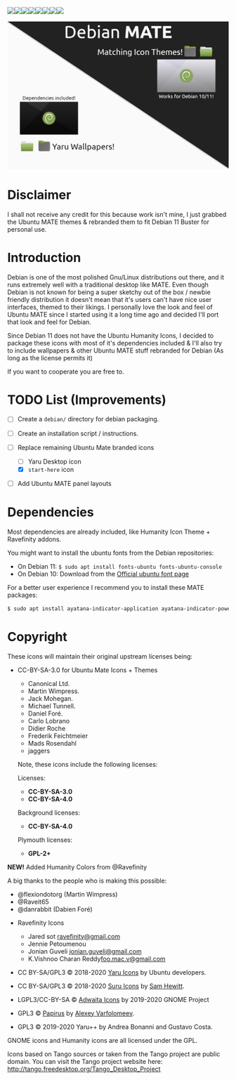 [![](https://sourcerer.io/fame/VentGrey/VentGrey/debian-mate-themes/images/0)](https://sourcerer.io/fame/VentGrey/VentGrey/debian-mate-themes/links/0)[![](https://sourcerer.io/fame/VentGrey/VentGrey/debian-mate-themes/images/1)](https://sourcerer.io/fame/VentGrey/VentGrey/debian-mate-themes/links/1)[![](https://sourcerer.io/fame/VentGrey/VentGrey/debian-mate-themes/images/2)](https://sourcerer.io/fame/VentGrey/VentGrey/debian-mate-themes/links/2)[![](https://sourcerer.io/fame/VentGrey/VentGrey/debian-mate-themes/images/3)](https://sourcerer.io/fame/VentGrey/VentGrey/debian-mate-themes/links/3)[![](https://sourcerer.io/fame/VentGrey/VentGrey/debian-mate-themes/images/4)](https://sourcerer.io/fame/VentGrey/VentGrey/debian-mate-themes/links/4)[![](https://sourcerer.io/fame/VentGrey/VentGrey/debian-mate-themes/images/5)](https://sourcerer.io/fame/VentGrey/VentGrey/debian-mate-themes/links/5)[![](https://sourcerer.io/fame/VentGrey/VentGrey/debian-mate-themes/images/6)](https://sourcerer.io/fame/VentGrey/VentGrey/debian-mate-themes/links/6)[![](https://sourcerer.io/fame/VentGrey/VentGrey/debian-mate-themes/images/7)](https://sourcerer.io/fame/VentGrey/VentGrey/debian-mate-themes/links/7)

![MATE-IMAGE](OpenDesktop.png)
# Disclaimer

I shall not receive any credit for this because work isn't mine, I just grabbed the Ubuntu MATE themes & rebranded them to fit Debian 11 Buster for personal use.


# Introduction

Debian is one of the most polished Gnu/Linux distributions out there, and it runs extremely well with a traditional desktop like MATE. Even though Debian is not known for being a super sketchy out of the box / newbie friendly distribution it doesn't mean that it's users can't have nice user interfaces, themed to their likings. I personally love the look and feel of Ubuntu MATE since I started using it a long time ago and decided I'll port that look and feel for Debian.

Since Debian 11 does not have the Ubuntu Humanity Icons, I decided to package these icons with most of it's dependencies included & I'll  also try to include wallpapers & other Ubuntu MATE stuff rebranded for Debian (As long as the license permits it)

If you want to cooperate you are free to.

# TODO List (Improvements)
- [ ] Create a `debian/` directory for debian packaging.
- [ ] Create an installation script / instructions.
- [ ] Replace remaining Ubuntu Mate branded icons
    - [ ] Yaru Desktop icon
    - [x] `start-here` icon
- [ ] Add Ubuntu MATE panel layouts


# Dependencies
Most dependencies are already included, like Humanity Icon Theme + Ravefinity addons.

You might want to install the ubuntu fonts from the Debian repositories:

- On Debian 11: `$ sudo apt install fonts-ubuntu fonts-ubuntu-console`
- On Debian 10: Download from the [Official ubuntu font page](https://design.ubuntu.com/font/)

For a better user experience I recommend you to install these MATE packages:

```bash
$ sudo apt install ayatana-indicator-application ayatana-indicator-power ayatana-indicator-bluetooth ayatana-indicator-printers ayatana-indicator-common ayatana-indicator-session ayatana-indicator-datetime ayatana-indicator-sound ayatana-indicator-messages ayatana-settings ayatana-indicator-notifications ayatana-webmail mate-applets vala-panel-appmenu
```

# Copyright
These icons will maintain their original upstream licenses being:

 * CC-BY-SA-3.0 for Ubuntu Mate Icons + Themes
   
   * Canonical Ltd.
   * Martin Wimpress.
   * Jack Mohegan.
   * Michael Tunnell.
   * Daniel Foré.
   * Carlo Lobrano
   * Didier Roche
   * Frederik Feichtmeier
   * Mads Rosendahl
   * jaggers
   
   Note, these icons include the following licenses:
   
   Licenses: 
   
   * **CC-BY-SA-3.0**
   * **CC-BY-SA-4.0**
   
   Background licenses:
   
   * **CC-BY-SA-4.0**
   
   Plymouth licenses:
   
   * **GPL-2+**
   
   

**NEW!** Added Humanity Colors from @Ravefinity

A big thanks to the people who is making this possible:

* @flexiondotorg (Martin Wimpress)
* @Raveit65
* @danrabbit (Dabien Foré)

- Ravefinity Icons
    * Jared sot <ravefinity@gmail.com>
    * Jennie Petoumenou
    * Jonian Guveli <jonian.guveli@gmail.com>
    * K.Vishnoo Charan Reddy<foo.mac.v@gmail.com>

- CC BY-SA/GPL3 © 2018-2020 [Yaru Icons](https://github.com/ubuntu/yaru) by Ubuntu developers.
- CC BY-SA/GPL3 © 2018-2020 [Suru Icons](https://github.com/snwh/suru-icon-theme) by [Sam Hewitt](https://github.com/snwh).
- LGPL3/CC-BY-SA © [Adwaita Icons](https://github.com/GNOME/adwaita-icon-theme) by 2019-2020 GNOME Project
- GPL3 © [Papirus](https://github.com/PapirusDevelopmentTeam/) by [Alexey Varfolomeev](https://github.com/varlesh).
- GPL3 © 2019-2020 Yaru++ by Andrea Bonanni and Gustavo Costa.

GNOME icons and Humanity icons are all licensed under the GPL.

Icons based on Tango sources or taken from the Tango project are public domain.
	You can visit the Tango project website here:
		http://tango.freedesktop.org/Tango_Desktop_Project

